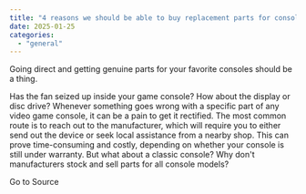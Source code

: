 ```yaml
---
title: "4 reasons we should be able to buy replacement parts for consoles"
date: 2025-01-25
categories: 
  - "general"
---
```


Going direct and getting genuine parts for your favorite consoles should be a thing.

Has the fan seized up inside your game console? How about the display or disc drive? Whenever something goes wrong with a specific part of any video game console, it can be a pain to get it rectified. The most common route is to reach out to the manufacturer, which will require you to either send out the device or seek local assistance from a nearby shop. This can prove time-consuming and costly, depending on whether your console is still under warranty. But what about a classic console? Why don't manufacturers stock and sell parts for all console models?

Go to Source
